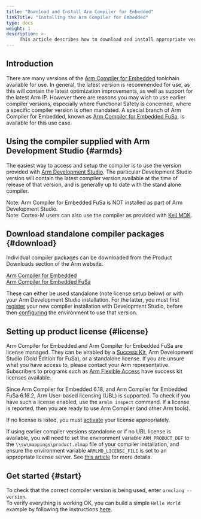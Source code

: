 ```yaml
---
title: "Download and Install Arm Compiler for Embedded"
linkTitle: "Installing the Arm Compiler for Embedded"
type: docs
weight: 1
description: >-
     This article describes how to download and install appropriate versions of the Arm Compiler for Embedded and Arm Compiler for Embedded FuSa
---
```


## Introduction

There are many versions of the [Arm Compiler for Embedded](https://developer.arm.com/Tools%20and%20Software/Arm%20Compiler%20for%20Embedded) toolchain available for use. In general, the latest version is recommended for use, as this will contain the latest optimization improvements, as well as support for the latest Arm IP. However there are reasons you may wish to use earlier compiler versions, especially where Functional Safety is concerned, where a specific compiler version is often mandated. A special branch of Arm Compiler for Embedded, known as [Arm Compiler for Embedded FuSa](https://developer.arm.com/downloads/-/arm-compiler-for-functional-safety), is available for this use case.

## Using the compiler supplied with Arm Development Studio {#armds}

The easiest way to access and setup the compiler is to use the version provided with [Arm Development Studio](https://developer.arm.com/Tools%20and%20Software/Arm%20Development%20Studio). The particular Development Studio version will contain the latest compiler version available at the time of release of that version, and is generally up to date with the stand alone compiler.

Note: Arm Compiler for Embedded FuSa is NOT installed as part of Arm Development Studio.\
Note: Cortex-M users can also use the compiler as provided with [Keil MDK](https://www2.keil.com/mdk5).

## Download standalone compiler packages {#download}

Individual compiler packages can be downloaded from the Product Downloads section of the Arm website.

[Arm Compiler for Embedded](https://developer.arm.com/downloads/-/arm-compiler-for-embedded)\
[Arm Compiler for Embedded FuSa](https://developer.arm.com/downloads/-/arm-compiler-for-functional-safety)

These can either be used standalone (note license setup below) or with your Arm Development Studio installation. For the latter, you must first [register](https://developer.arm.com/documentation/101469/latest/Installing-and-configuring-Arm-Development-Studio/Register-a-compiler-toolchain) your new compiler installation with Development Studio, before then [configuring](https://developer.arm.com/documentation/101469/latest/Installing-and-configuring-Arm-Development-Studio/Register-a-compiler-toolchain/Configure-a-compiler-toolchain-for-the-Arm-DS-command-prompt) the environment to use that version.

## Setting up product license {#license}

Arm Compiler for Embedded and Arm Compiler for Embedded FuSa are license managed. They can be enabled by a [Success Kit](https://www.arm.com/products/development-tools/success-kits), Arm Development Studio (Gold Edition for FuSa), or a standalone license. If you are unsure what you have access to, please contact your Arm representative. Subscribers to programs such as [Arm Flexible Access](https://www.arm.com/products/flexible-access) have success kit licenses available.

Since Arm Compiler for Embedded 6.18, and Arm Compiler for Embedded FuSa 6.16.2, Arm User-based licensing (UBL) is supported. To check if you have such a license enabled, use the `armlm inspect` command. If a license is reported, then you are ready to use Arm Compiler (and other Arm tools).

If no license is listed, you must [activate](https://developer.arm.com/documentation/102516/latest/Using-user-based-licensing) your license appropriately.

If using earlier compiler versions standalone or if no UBL license is available, you will need to set the environment variable `ARM_PRODUCT_DEF` to the `\\sw\mappings\product.elmap` file of your compiler installation, and ensure the environment variable `ARMLMD_LICENSE_FILE` is set to an appropriate license server. See [this article](https://developer.arm.com/documentation/ka004977/latest) for more details.

## Get started {#start}

To check that the correct compiler version is being used, enter `armclang --version`.\
To verify everything is working OK, you can build a simple `Hello World` example by following the instructions [here](https://developer.arm.com/documentation/100748/latest/Getting-Started/Compiling-a-Hello-World-example).